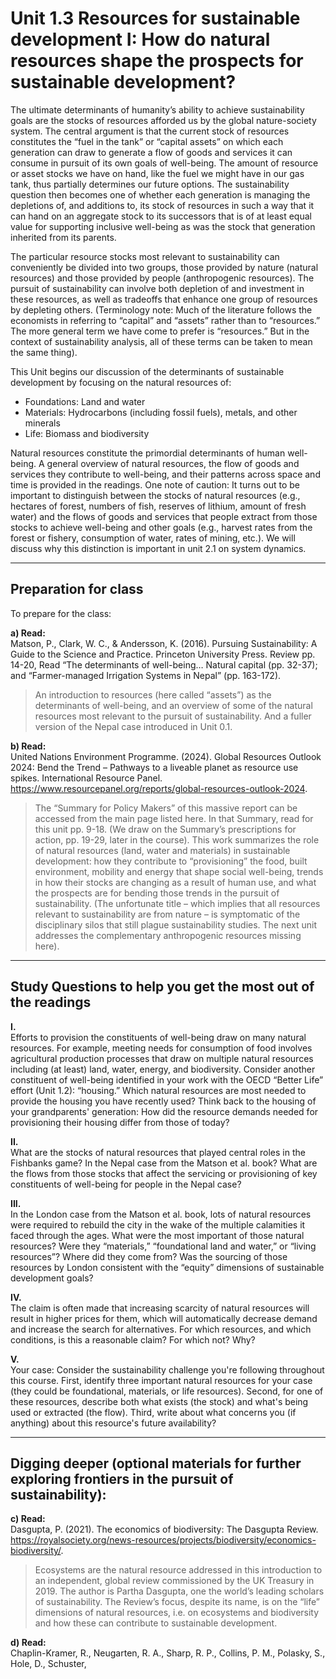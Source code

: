 # Unit 1.3 Resources for sustainable development I: How do natural resources shape the prospects for sustainable development?

The ultimate determinants of humanity’s ability to achieve sustainability goals are the stocks of resources afforded us by the global nature-society system. The central argument is that the current stock of resources constitutes the “fuel in the tank” or “capital assets” on which each generation can draw to generate a flow of goods and services it can consume in pursuit of its own goals of well-being. The amount of resource or asset stocks we have on hand, like the fuel we might have in our gas tank, thus partially determines our future options. The sustainability question then becomes one of whether each generation is managing the depletions of, and additions to, its stock of resources in such a way that it can hand on an aggregate stock to its successors that is of at least equal value for supporting inclusive well-being as was the stock that generation inherited from its parents.

The particular resource stocks most relevant to sustainability can conveniently be divided into two groups, those provided by nature (natural resources) and those provided by people (anthropogenic resources). The pursuit of sustainability can involve both depletion of and investment in these resources, as well as tradeoffs that enhance one group of resources by depleting others. (Terminology note: Much of the literature follows the economists in referring to “capital” and “assets” rather than to “resources.” The more general term we have come to prefer is “resources.” But in the context of sustainability analysis, all of these terms can be taken to mean the same thing).

This Unit begins our discussion of the determinants of sustainable development by focusing on the natural resources of:
- Foundations: Land and water
- Materials: Hydrocarbons (including fossil fuels), metals, and other minerals
- Life: Biomass and biodiversity

Natural resources constitute the primordial determinants of human well-being. A general overview of natural resources, the flow of goods and services they contribute to well-being, and their patterns across space and time is provided in the readings. One note of caution: It turns out to be important to distinguish between the stocks of natural resources (e.g., hectares of forest, numbers of fish, reserves of lithium, amount of fresh water) and the flows of goods and services that people extract from those stocks to achieve well-being and other goals (e.g., harvest rates from the forest or fishery, consumption of water, rates of mining, etc.). We will discuss why this distinction is important in unit 2.1 on system dynamics.

---

## Preparation for class

To prepare for the class:

**a) Read:**  
Matson, P., Clark, W. C., & Andersson, K. (2016). Pursuing Sustainability: A Guide to the Science and Practice. Princeton University Press. Review pp. 14-20, Read “The determinants of well-being…  Natural capital (pp. 32-37); and “Farmer-managed Irrigation Systems in Nepal” (pp. 163-172).  
> An introduction to resources (here called “assets”) as the determinants of well-being, and an overview of some of the natural resources most relevant to the pursuit of sustainability. And a fuller version of the Nepal case introduced in Unit 0.1.

**b) Read:**  
United Nations Environment Programme. (2024). Global Resources Outlook 2024: Bend the Trend – Pathways to a liveable planet as resource use spikes. International Resource Panel. https://www.resourcepanel.org/reports/global-resources-outlook-2024.  
> The “Summary for Policy Makers” of this massive report can be accessed from the main page listed here. In that Summary, read for this unit pp. 9-18. (We draw on the Summary’s prescriptions for action, pp. 19-29, later in the course). This work summarizes the role of natural resources (land, water and materials) in sustainable development: how they contribute to “provisioning” the food, built environment, mobility and energy that shape social well-being, trends in how their stocks are changing as a result of human use, and what the prospects are for bending those trends in the pursuit of sustainability. (The unfortunate title – which implies that all resources relevant to sustainability are from nature – is symptomatic of the disciplinary silos that still plague sustainability studies. The next unit addresses the complementary anthropogenic resources missing here).

---

## Study Questions to help you get the most out of the readings

**I.**  
Efforts to provision the constituents of well-being draw on many natural resources. For example, meeting needs for consumption of food involves agricultural production processes that draw on multiple natural resources including (at least) land, water, energy, and biodiversity. Consider another constituent of well-being identified in your work with the OECD “Better Life” effort (Unit 1.2): “housing.” Which natural resources are most needed to provide the housing you have recently used? Think back to the housing of your grandparents' generation: How did the resource demands needed for provisioning their housing differ from those of today?

**II.**  
What are the stocks of natural resources that played central roles in the Fishbanks game? In the Nepal case from the Matson et al. book? What are the flows from those stocks that affect the servicing or provisioning of key constituents of well-being for people in the Nepal case?

**III.**  
In the London case from the Matson et al. book, lots of natural resources were required to rebuild the city in the wake of the multiple calamities it faced through the ages. What were the most important of those natural resources? Were they “materials,” “foundational land and water,” or “living resources”? Where did they come from? Was the sourcing of those resources by London consistent with the “equity” dimensions of sustainable development goals?

**IV.**  
The claim is often made that increasing scarcity of natural resources will result in higher prices for them, which will automatically decrease demand and increase the search for alternatives. For which resources, and which conditions, is this a reasonable claim? For which not? Why?

**V.**  
Your case: Consider the sustainability challenge you're following throughout this course. First, identify three important natural resources for your case (they could be foundational, materials, or life resources). Second, for one of these resources, describe both what exists (the stock) and what's being used or extracted (the flow). Third, write about what concerns you (if anything) about this resource's future availability?

---

## Digging deeper (optional materials for further exploring frontiers in the pursuit of sustainability):

**c) Read:**  
Dasgupta, P. (2021). The economics of biodiversity: The Dasgupta Review. https://royalsociety.org/news-resources/projects/biodiversity/economics-biodiversity/.  
> Ecosystems are the natural resource addressed in this introduction to an independent, global review commissioned by the UK Treasury in 2019. The author is Partha Dasgupta, one the world’s leading scholars of sustainability. The Review’s focus, despite its name, is on the “life” dimensions of natural resources, i.e. on ecosystems and biodiversity and how these can contribute to sustainable development.

**d) Read:**  
Chaplin-Kramer, R., Neugarten, R. A., Sharp, R. P., Collins, P. M., Polasky, S., Hole, D., Schuster,
